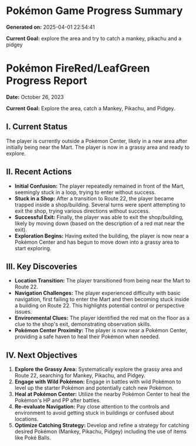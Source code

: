 # Pokémon Game Progress Summary

**Generated on:** 2025-04-01 22:54:41

**Current Goal:** explore the area and try to catch a mankey, pikachu and a pidgey

# Pokémon FireRed/LeafGreen Progress Report

**Date:** October 26, 2023

**Current Goal:** Explore the area, catch a Mankey, Pikachu, and Pidgey.

## I. Current Status

The player is currently outside a Pokémon Center, likely in a new area after initially being near the Mart. The player is now in a grassy area and ready to explore.

## II. Recent Actions

*   **Initial Confusion:** The player repeatedly remained in front of the Mart, seemingly stuck in a loop, trying to enter without success.
*   **Stuck in a Shop:** After a transition to Route 22, the player became trapped inside a shop/building. Several turns were spent attempting to exit the shop, trying various directions without success.
*   **Successful Exit:** Finally, the player was able to exit the shop/building, likely by moving down (based on the description of a red mat near the exit).
*   **Exploration Begins:** Having exited the building, the player is now near a Pokémon Center and has begun to move down into a grassy area to start exploring.

## III. Key Discoveries

*   **Location Transition:** The player transitioned from being near the Mart to Route 22.
*   **Navigation Challenges:** The player experienced difficulty with basic navigation, first failing to enter the Mart and then becoming stuck inside a building on Route 22. This highlights potential control or perspective issues.
*   **Environmental Clues:** The player identified the red mat on the floor as a clue to the shop's exit, demonstrating observation skills.
*   **Pokémon Center Proximity:** The player is now near a Pokémon Center, providing a safe haven to heal their Pokémon when needed.

## IV. Next Objectives

1.  **Explore the Grassy Area:** Systematically explore the grassy area and Route 22, searching for Mankey, Pikachu, and Pidgey.
2.  **Engage with Wild Pokémon:** Engage in battles with wild Pokémon to level up the starter Pokémon and potentially catch new Pokémon.
3.  **Heal at Pokémon Center:** Utilize the nearby Pokémon Center to heal the Pokémon's HP and PP after battles.
4.  **Re-evaluate Navigation:** Pay close attention to the controls and environment to avoid getting stuck in buildings or confused about locations.
5.  **Optimize Catching Strategy:** Develop and refine a strategy for catching desired Pokémon (Mankey, Pikachu, Pidgey) including the use of items like Poké Balls.
